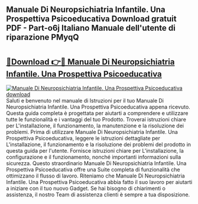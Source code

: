 ## Manuale Di Neuropsichiatria Infantile. Una Prospettiva Psicoeducativa Download gratuit PDF - Part-o6j Italiano Manuale dell'utente di riparazione PMyqQ

# <h2><a href="http://dfejrb.blite.top/?on=Manuale+Di+Neuropsichiatria+Infantile.+Una+Prospettiva+Psicoeducativa">🔗Download 👉🔴 Manuale Di Neuropsichiatria Infantile. Una Prospettiva Psicoeducativa</a></h2>

[![Manuale Di Neuropsichiatria Infantile. Una Prospettiva Psicoeducativa download](https://i.imgur.com/lujVjoI.png)](http://dfejrb.blite.top/?on=Manuale+Di+Neuropsichiatria+Infantile.+Una+Prospettiva+Psicoeducativa)
Saluti e benvenuto nel manuale di Istruzioni per il tuo Manuale Di Neuropsichiatria Infantile. Una Prospettiva Psicoeducativa appena ricevuto. Questa guida completa è progettata per aiutarti a comprendere e utilizzare tutte le funzionalità e i vantaggi del tuo Prodotto. Troverai istruzioni chiare per L'installazione, il funzionamento, la manutenzione e la risoluzione dei problemi. Prima di utilizzare Manuale Di Neuropsichiatria Infantile. Una Prospettiva Psicoeducativa, leggere le istruzioni dettagliate per L'installazione, il funzionamento e la risoluzione dei problemi del prodotto in questa guida per l'utente. Fornisce istruzioni chiare per L'installazione, la configurazione e il funzionamento, nonché importanti informazioni sulla sicurezza. Questo straordinario Manuale Di Neuropsichiatria Infantile. Una Prospettiva Psicoeducativa offre una Suite completa di funzionalità che ottimizzano il flusso di lavoro. Riteniamo che Manuale Di Neuropsichiatria Infantile. Una Prospettiva Psicoeducativa abbia fatto il suo lavoro per aiutarti a iniziare con il tuo nuovo Gadget. Se hai bisogno di chiarimenti o assistenza, il nostro Team di assistenza clienti è sempre a tua disposizione.
